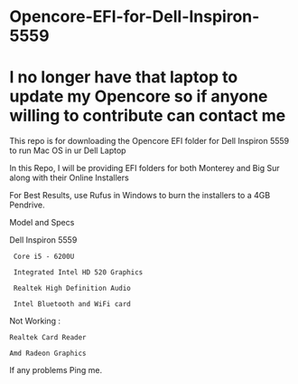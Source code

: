 # Opencore-EFI-for-Dell-Inspiron-5559

# I no longer have that laptop to update my Opencore so if anyone willing to contribute can contact me
This repo is for downloading the Opencore EFI folder for Dell Inspiron 5559 to run Mac OS in ur Dell Laptop

In this Repo, I will be providing EFI folders for both Monterey and Big Sur along with their Online Installers

For Best Results, use Rufus in Windows to burn the installers to a 4GB Pendrive.

Model and  Specs

Dell Inspiron 5559

     Core i5 - 6200U

     Integrated Intel HD 520 Graphics

     Realtek High Definition Audio

     Intel Bluetooth and WiFi card

Not Working :
    
    Realtek Card Reader
    
    Amd Radeon Graphics
    
    
If any problems Ping me.    
